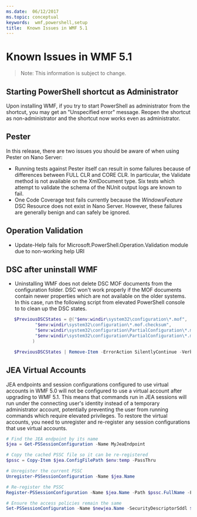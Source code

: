 ```yaml
---
ms.date:  06/12/2017
ms.topic: conceptual
keywords:  wmf,powershell,setup
title:  Known Issues in WMF 5.1
---
```


# Known Issues in WMF 5.1 #

> Note: This information is subject to change.

## Starting PowerShell shortcut as Administrator
Upon installing WMF, if you try to start PowerShell as administrator from the shortcut, you may get an "Unspecified error" message.
Reopen the shortcut as non-administrator and the shortcut now works even as administrator.

## Pester
In this release, there are two issues you should be aware of when using Pester on Nano Server:

* Running tests against Pester itself can result in some failures because of differences between FULL CLR and CORE CLR. In particular, the Validate method is not available on the XmlDocument type. Six tests which attempt to validate the schema of the NUnit output logs are known to fail.
* One Code Coverage test fails currently because the *WindowsFeature* DSC Resource does not exist in Nano Server. However, these failures are generally benign and can safely be ignored.

## Operation Validation

* Update-Help fails for Microsoft.PowerShell.Operation.Validation module due to non-working help URI

## DSC after uninstall WMF
* Uninstalling WMF does not delete DSC MOF documents from the configuration folder. DSC won't work properly if the MOF documents contain newer properties which are not available on the older systems. In this case, run the following script from elevated PowerShell console to to clean up the DSC states.
 ```powershell
    $PreviousDSCStates = @("$env:windir\system32\configuration\*.mof",
            "$env:windir\system32\configuration\*.mof.checksum",
            "$env:windir\system32\configuration\PartialConfiguration\*.mof",
            "$env:windir\system32\configuration\PartialConfiguration\*.mof.checksum"
           )

    $PreviousDSCStates | Remove-Item -ErrorAction SilentlyContinue -Verbose
 ```

## JEA Virtual Accounts
JEA endpoints and session configurations configured to use virtual accounts in WMF 5.0 will not be configured to use a virtual account after upgrading to WMF 5.1.
This means that commands run in JEA sessions will run under the connecting user's identity instead of a temporary administrator account, potentially preventing the user from running commands which require elevated privileges.
To restore the virtual accounts, you need to unregister and re-register any session configurations that use virtual accounts.

```powershell
# Find the JEA endpoint by its name
$jea = Get-PSSessionConfiguration -Name MyJeaEndpoint

# Copy the cached PSSC file so it can be re-registered
$pssc = Copy-Item $jea.ConfigFilePath $env:temp -PassThru

# Unregister the current PSSC
Unregister-PSSessionConfiguration -Name $jea.Name

# Re-register the PSSC
Register-PSSessionConfiguration -Name $jea.Name -Path $pssc.FullName -Force

# Ensure the access policies remain the same
Set-PSSessionConfiguration -Name $newjea.Name -SecurityDescriptorSddl $jea.SecurityDescriptorSddl
```

